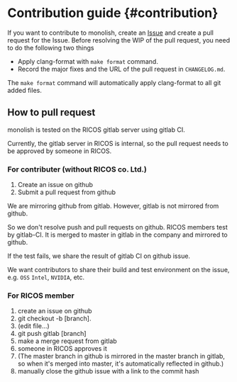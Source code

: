 # Contribution guide {#contribution}

If you want to contribute to monolish, create an [Issue](https://github.com/ricosjp/monolish/issues) and create a pull request for the Issue.
Before resolving the WIP of the pull request, you need to do the following two things

- Apply clang-format with `make format` command.
- Record the major fixes and the URL of the pull request in `CHANGELOG.md`.

The `make format` command will automatically apply clang-format to all git added files.

## How to pull request

monolish is tested on the RICOS gitlab server using gitlab CI.

Currently, the gitlab server in RICOS is internal, so the pull request needs to be approved by someone in RICOS.

### For contributer (without RICOS co. Ltd.)
1. Create an issue on github
2. Submit a pull request from github

We are mirroring github from gitlab.
However, gitlab is not mirrored from github.

So we don't resolve push and pull requests on github.
RICOS members test by gitlab-CI. It is merged to master in gitlab in the company and mirrored to github.

If the test fails, we share the result of gitlab CI on github issue.

We want contributors to share their build and test environment on the issue, e.g. `OSS` `Intel`, `NVIDIA`, etc.

### For RICOS member
1. create an issue on github
2. git checkout -b [branch].
3. (edit file...)
4. git push gitlab [branch]
5. make a merge request from gitlab
6. someone in RICOS approves it
7. (The master branch in github is mirrored in the master branch in gitlab, so when it's merged into master, it's automatically reflected in github.)
8. manually close the github issue with a link to the commit hash
